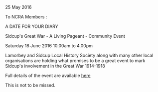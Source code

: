 25 May 2016

To NCRA Members :

A DATE FOR YOUR DIARY

Sidcup's Great War - A Living Pageant - Community Event

Saturday 18 June 2016 10.00am to 4.00pm

Lamorbey and Sidcup Local History Society along with many other local organisations are holding what promises to be a great event to mark Sidcup's involvement in the Great War 1914-1918

Full details of the event are available [here](http://northcrayresidents.org.uk/sgw/index.html)

This is not to be missed.
